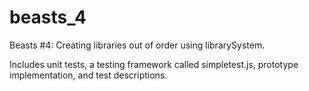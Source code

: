 # beasts_4
Beasts #4: Creating libraries out of order using librarySystem.

Includes unit tests, a testing framework called simpletest.js, prototype implementation, and test descriptions.
